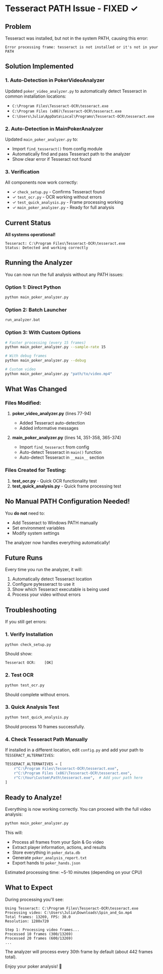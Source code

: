 # Tesseract PATH Issue - FIXED ✓

## Problem
Tesseract was installed, but not in the system PATH, causing this error:
```
Error processing frame: tesseract is not installed or it's not in your PATH
```

## Solution Implemented

### 1. Auto-Detection in PokerVideoAnalyzer
Updated `poker_video_analyzer.py` to automatically detect Tesseract in common installation locations:
- `C:\Program Files\Tesseract-OCR\tesseract.exe`
- `C:\Program Files (x86)\Tesseract-OCR\tesseract.exe`
- `C:\Users\Julia\AppData\Local\Programs\Tesseract-OCR\tesseract.exe`

### 2. Auto-Detection in MainPokerAnalyzer
Updated `main_poker_analyzer.py` to:
- Import `find_tesseract()` from config module
- Automatically find and pass Tesseract path to the analyzer
- Show clear error if Tesseract not found

### 3. Verification
All components now work correctly:
- ✓ `check_setup.py` - Confirms Tesseract found
- ✓ `test_ocr.py` - OCR working without errors
- ✓ `test_quick_analysis.py` - Frame processing working
- ✓ `main_poker_analyzer.py` - Ready for full analysis

## Current Status

**All systems operational!**

```
Tesseract: C:\Program Files\Tesseract-OCR\tesseract.exe
Status: Detected and working correctly
```

## Running the Analyzer

You can now run the full analysis without any PATH issues:

### Option 1: Direct Python
```bash
python main_poker_analyzer.py
```

### Option 2: Batch Launcher
```bash
run_analyzer.bat
```

### Option 3: With Custom Options
```bash
# Faster processing (every 15 frames)
python main_poker_analyzer.py --sample-rate 15

# With debug frames
python main_poker_analyzer.py --debug

# Custom video
python main_poker_analyzer.py "path/to/video.mp4"
```

## What Was Changed

### Files Modified:
1. **poker_video_analyzer.py** (lines 77-94)
   - Added Tesseract auto-detection
   - Added informative messages

2. **main_poker_analyzer.py** (lines 14, 351-358, 365-374)
   - Import `find_tesseract` from config
   - Auto-detect Tesseract in `main()` function
   - Auto-detect Tesseract in `__main__` section

### Files Created for Testing:
1. **test_ocr.py** - Quick OCR functionality test
2. **test_quick_analysis.py** - Quick frame processing test

## No Manual PATH Configuration Needed!

You **do not** need to:
- Add Tesseract to Windows PATH manually
- Set environment variables
- Modify system settings

The analyzer now handles everything automatically!

## Future Runs

Every time you run the analyzer, it will:
1. Automatically detect Tesseract location
2. Configure pytesseract to use it
3. Show which Tesseract executable is being used
4. Process your video without errors

## Troubleshooting

If you still get errors:

### 1. Verify Installation
```bash
python check_setup.py
```
Should show:
```
Tesseract OCR:    [OK]
```

### 2. Test OCR
```bash
python test_ocr.py
```
Should complete without errors.

### 3. Quick Analysis Test
```bash
python test_quick_analysis.py
```
Should process 10 frames successfully.

### 4. Check Tesseract Path Manually
If installed in a different location, edit `config.py` and add your path to `TESSERACT_ALTERNATIVES`:
```python
TESSERACT_ALTERNATIVES = [
    r"C:\Program Files\Tesseract-OCR\tesseract.exe",
    r"C:\Program Files (x86)\Tesseract-OCR\tesseract.exe",
    r"C:\Your\Custom\Path\tesseract.exe",  # Add your path here
]
```

## Ready to Analyze!

Everything is now working correctly. You can proceed with the full video analysis:

```bash
python main_poker_analyzer.py
```

This will:
- Process all frames from your Spin & Go video
- Extract player information, actions, and results
- Store everything in `poker_data.db`
- Generate `poker_analysis_report.txt`
- Export hands to `poker_hands.json`

Estimated processing time: ~5-10 minutes (depending on your CPU)

## What to Expect

During processing you'll see:
```
Using Tesseract: C:\Program Files\Tesseract-OCR\tesseract.exe
Processing video: C:\Users\Julia\Downloads\Spin_and_Go.mp4
Total frames: 13269, FPS: 30.0
Resolution: 1280x720

Step 1: Processing video frames...
Processed 10 frames (300/13269)
Processed 20 frames (600/13269)
...
```

The analyzer will process every 30th frame by default (about 442 frames total).

Enjoy your poker analysis! 🎰
